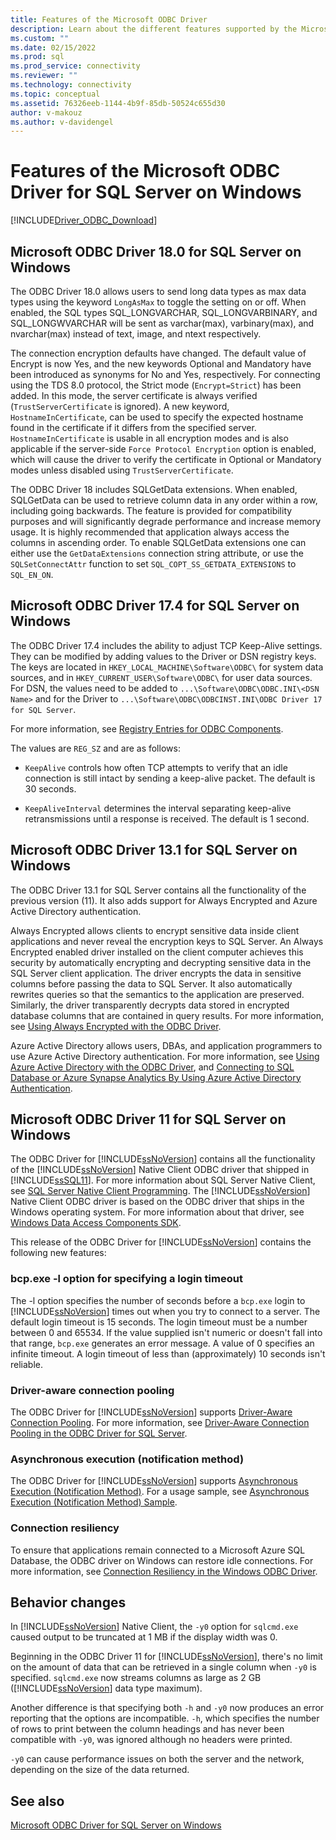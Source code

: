 ```yaml
---
title: Features of the Microsoft ODBC Driver
description: Learn about the different features supported by the Microsoft ODBC Driver for SQL Server on Windows.
ms.custom: ""
ms.date: 02/15/2022
ms.prod: sql
ms.prod_service: connectivity
ms.reviewer: ""
ms.technology: connectivity
ms.topic: conceptual
ms.assetid: 76326eeb-1144-4b9f-85db-50524c655d30
author: v-makouz
ms.author: v-davidengel
---
```

# Features of the Microsoft ODBC Driver for SQL Server on Windows

[!INCLUDE[Driver_ODBC_Download](../../../includes/driver_odbc_download.md)]

## Microsoft ODBC Driver 18.0 for SQL Server on Windows

<a id="longasmax"></a>
The ODBC Driver 18.0 allows users to send long data types as max data types using the keyword `LongAsMax` to toggle the setting on or off. When enabled, the SQL types SQL_LONGVARCHAR, SQL_LONGVARBINARY, and SQL_LONGWVARCHAR will be sent as varchar(max), varbinary(max), and nvarchar(max) instead of text, image, and ntext respectively.

The connection encryption defaults have changed. The default value of Encrypt is now Yes, and the new keywords Optional and Mandatory have been introduced as synonyms for No and Yes, respectively. For connecting using the TDS 8.0 protocol, the Strict mode (`Encrypt=Strict`) has been added. In this mode, the server certificate is always verified (`TrustServerCertificate` is ignored). A new keyword, `HostnameInCertificate`, can be used to specify the expected hostname found in the certificate if it differs from the specified server. `HostnameInCertificate` is usable in all encryption modes and is also applicable if the server-side `Force Protocol Encryption` option is enabled, which will cause the driver to verify the certificate in Optional or Mandatory modes unless disabled using `TrustServerCertificate`.

<a id="getdataextensions"></a>
The ODBC Driver 18 includes SQLGetData extensions. When enabled, SQLGetData can be used to retrieve column data in any order within a row, including going backwards. The feature is provided for compatibility purposes and will significantly degrade performance and increase memory usage. It is highly recommended that application always access the columns in ascending order. To enable SQLGetData extensions one can either use the `GetDataExtensions` connection string attribute, or use the `SQLSetConnectAttr` function to set `SQL_COPT_SS_GETDATA_EXTENSIONS` to `SQL_EN_ON`.

## Microsoft ODBC Driver 17.4 for SQL Server on Windows

The ODBC Driver 17.4 includes the ability to adjust TCP Keep-Alive settings. They can be modified by adding values to the Driver or DSN registry keys. The keys are located in `HKEY_LOCAL_MACHINE\Software\ODBC\` for system data sources, and in  `HKEY_CURRENT_USER\Software\ODBC\` for user data sources. For DSN, the values need to be added to `...\Software\ODBC\ODBC.INI\<DSN Name>` and for the Driver to `...\Software\ODBC\ODBCINST.INI\ODBC Driver 17 for SQL Server`.

For more information, see [Registry Entries for ODBC Components](../../../odbc/reference/install/registry-entries-for-odbc-components.md).

The values are `REG_SZ` and are as follows:

- `KeepAlive` controls how often TCP attempts to verify that an idle connection is still intact by sending a keep-alive packet. The default is 30 seconds.

- `KeepAliveInterval` determines the interval separating keep-alive retransmissions until a response is received. The default is 1 second.

## Microsoft ODBC Driver 13.1 for SQL Server on Windows

The ODBC Driver 13.1 for SQL Server contains all the functionality of the previous version (11). It also adds support for Always Encrypted and Azure Active Directory authentication.

Always Encrypted allows clients to encrypt sensitive data inside client applications and never reveal the encryption keys to SQL Server. An Always Encrypted enabled driver installed on the client computer achieves this security by automatically encrypting and decrypting sensitive data in the SQL Server client application. The driver encrypts the data in sensitive columns before passing the data to SQL Server. It also automatically rewrites queries so that the semantics to the application are preserved. Similarly, the driver transparently decrypts data stored in encrypted database columns that are contained in query results. For more information, see [Using Always Encrypted with the ODBC Driver](../using-always-encrypted-with-the-odbc-driver.md).

Azure Active Directory allows users, DBAs, and application programmers to use Azure Active Directory authentication. For more information, see [Using Azure Active Directory with the ODBC Driver](../using-azure-active-directory.md), and [Connecting to SQL Database or Azure Synapse Analytics By Using Azure Active Directory Authentication](/azure/sql-database/sql-database-aad-authentication).

## Microsoft ODBC Driver 11 for SQL Server on Windows

The ODBC Driver for [!INCLUDE[ssNoVersion](../../../includes/ssnoversion-md.md)] contains all the functionality of the [!INCLUDE[ssNoVersion](../../../includes/ssnoversion-md.md)] Native Client ODBC driver that shipped in [!INCLUDE[ssSQL11](../../../includes/sssql11-md.md)]. For more information about SQL Server Native Client, see [SQL Server Native Client Programming](../../../relational-databases/native-client/sql-server-native-client-programming.md). The [!INCLUDE[ssNoVersion](../../../includes/ssnoversion-md.md)] Native Client ODBC driver is based on the ODBC driver that ships in the Windows operating system. For more information about that driver, see [Windows Data Access Components SDK](/previous-versions/windows/desktop/legacy/aa968814(v=vs.85)).

This release of the ODBC Driver for [!INCLUDE[ssNoVersion](../../../includes/ssnoversion-md.md)] contains the following new features:

### bcp.exe -l option for specifying a login timeout

The -l option specifies the number of seconds before a `bcp.exe` login to [!INCLUDE[ssNoVersion](../../../includes/ssnoversion-md.md)] times out when you try to connect to a server. The default login timeout is 15 seconds. The login timeout must be a number between 0 and 65534. If the value supplied isn't numeric or doesn't fall into that range, `bcp.exe` generates an error message. A value of 0 specifies an infinite timeout. A login timeout of less than (approximately) 10 seconds isn't reliable.

### Driver-aware connection pooling

The ODBC Driver for [!INCLUDE[ssNoVersion](../../../includes/ssnoversion-md.md)] supports [Driver-Aware Connection Pooling](../../../odbc/reference/develop-app/driver-aware-connection-pooling.md). For more information, see [Driver-Aware Connection Pooling in the ODBC Driver for SQL Server](driver-aware-connection-pooling-in-the-odbc-driver-for-sql-server.md).

### Asynchronous execution (notification method)

The ODBC Driver for [!INCLUDE[ssNoVersion](../../../includes/ssnoversion-md.md)] supports [Asynchronous Execution (Notification Method)](../../../odbc/reference/develop-app/asynchronous-execution-notification-method.md). For a usage sample, see [Asynchronous Execution &#40;Notification Method&#41; Sample](asynchronous-execution-notification-method-sample.md).

### Connection resiliency

To ensure that applications remain connected to a Microsoft Azure SQL Database, the ODBC driver on Windows can restore idle connections. For more information, see [Connection Resiliency in the Windows ODBC Driver](../connection-resiliency.md).

## Behavior changes

In [!INCLUDE[ssNoVersion](../../../includes/ssnoversion-md.md)] Native Client, the `-y0` option for `sqlcmd.exe` caused output to be truncated at 1 MB if the display width was 0.

Beginning in the ODBC Driver 11 for [!INCLUDE[ssNoVersion](../../../includes/ssnoversion-md.md)], there's no limit on the amount of data that can be retrieved in a single column when `-y0` is specified. `sqlcmd.exe` now streams columns as large as 2 GB ([!INCLUDE[ssNoVersion](../../../includes/ssnoversion-md.md)] data type maximum).

Another difference is that specifying both `-h` and `-y0` now produces an error reporting that the options are incompatible. `-h`, which specifies the number of rows to print between the column headings and has never been compatible with `-y0`, was ignored although no headers were printed.

`-y0` can cause performance issues on both the server and the network, depending on the size of the data returned.

## See also

[Microsoft ODBC Driver for SQL Server on Windows](microsoft-odbc-driver-for-sql-server-on-windows.md)
